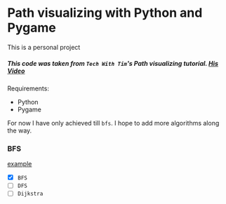 # Path visualizing with Python and Pygame

This is a personal project

##### This code was taken from `Tech With Tim`'s Path visualizing tutorial. [His Video](https://www.youtube.com/watch?v=JtiK0DOeI4A)

Requirements:

+ Python
+ Pygame

For now I have only achieved till `bfs`. I hope to add more algorithms along the way.

### BFS

[example](gifs/bfs_gif.gif)

* [X] `BFS`
* [ ] `DFS`
* [ ] `Dijkstra`
